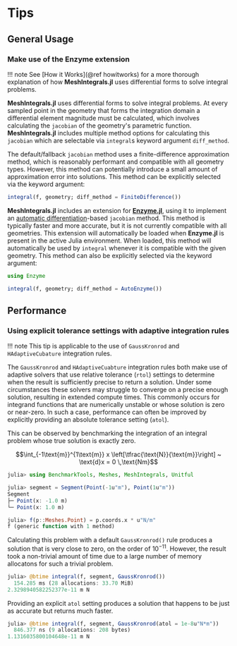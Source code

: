 # Tips

## General Usage

### Make use of the Enzyme extension

!!! note
    See [How it Works](@ref howitworks) for a more thorough explanation of how **MeshIntegrals.jl** uses differential forms to solve integral problems.

**MeshIntegrals.jl** uses differential forms to solve integral problems. At every sampled point in the geometry that forms the integration domain a differential element magnitude must be calculated, which involves calculating the `jacobian` of the geometry's parametric function. **MeshIntegrals.jl** includes multiple method options for calculating this `jacobian` which are selectable via `integral`s keyword argument `diff_method`.

The default/fallback `jacobian` method uses a finite-difference approximation method, which is reasonably performant and compatible with all geometry types. However, this method can potentially introduce a small amount of approximation error into solutions. This method can be explicitly selected via the keyword argument:
```julia
integral(f, geometry; diff_method = FiniteDifference())
```

**MeshIntegrals.jl** includes an extension for [**Enzyme.jl**](https://github.com/EnzymeAD/Enzyme.jl), using it to implement an [automatic differentiation](https://en.wikipedia.org/wiki/Automatic_differentiation)-based `jacobian` method. This method is typically faster and more accurate, but it is not currently compatible with all geometries. This extension will automatically be loaded when **Enzyme.jl** is present in the active Julia environment. When loaded, this method will automatically be used by `integral` whenever it is compatible with the given geometry. This method can also be explicitly selected via the keyword argument:
```julia
using Enzyme

integral(f, geometry; diff_method = AutoEnzyme())
```

## Performance

### Using explicit tolerance settings with adaptive integration rules

!!! note
    This tip is applicable to the use of `GaussKronrod` and `HAdaptiveCubature` integration rules.

The `GaussKronrod` and `HAdaptiveCuabture` integration rules both make use of adaptive solvers that use relative tolerance (`rtol`) settings to determine when the result is sufficiently precise to return a solution. Under some circumstances these solvers may struggle to converge on a precise enough solution, resulting in extended compute times. This commonly occurs for integrand functions that are numerically unstable or whose solution is zero or near-zero. In such a case, performance can often be improved by explicitly providing an absolute tolerance setting (`atol`).

This can be observed by benchmarking the integration of an integral problem whose true solution is exactly zero.
```math
\int_{-1\text{m}}^{1\text{m}} x \left[\tfrac{\text{N}}{\text{m}}\right] ~ \text{d}x
= 0 \,\text{Nm}
```

```julia
julia> using BenchmarkTools, Meshes, MeshIntegrals, Unitful

julia> segment = Segment(Point(-1u"m"), Point(1u"m"))
Segment
├─ Point(x: -1.0 m)
└─ Point(x: 1.0 m)

julia> f(p::Meshes.Point) = p.coords.x * u"N/m"
f (generic function with 1 method)
```

Calculating this problem with a default `GaussKronrod()` rule produces a solution that is very close to zero, on the order of $10^{-11}$. However, the result took a non-trivial amount of time due to a large number of memory allocatons for such a trivial problem.
```julia
julia> @btime integral(f, segment, GaussKronrod())
  154.285 ms (28 allocations: 33.70 MiB)
2.3298940582252377e-11 m N
```

Providing an explicit `atol` setting produces a solution that happens to be just as accurate but returns much faster.
```julia
julia> @btime integral(f, segment, GaussKronrod(atol = 1e-8u"N*m"))
  846.377 ns (9 allocations: 208 bytes)
1.1316035800104648e-11 m N
```
